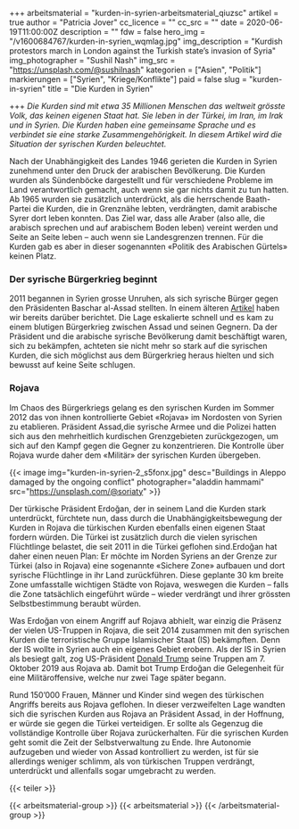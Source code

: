 +++
arbeitsmaterial = "kurden-in-syrien-arbeitsmaterial_qiuzsc"
artikel = true
author = "Patricia Jover"
cc_licence = ""
cc_src = ""
date = 2020-06-19T11:00:00Z
description = ""
fdw = false
hero_img = "/v1600684767/kurden-in-syrien_wqmlag.jpg"
img_description = "Kurdish protestors march in London against the Turkish state’s invasion of Syria"
img_photographer = "Sushil Nash"
img_src = "https://unsplash.com/@sushilnash"
kategorien = ["Asien", "Politik"]
markierungen = ["Syrien", "Kriege/Konflikte"]
paid = false
slug = "kurden-in-syrien"
title = "Die Kurden in Syrien"

+++
_Die Kurden sind mit etwa 35 Millionen Menschen das weltweit grösste Volk, das keinen eigenen Staat hat. Sie leben in der Türkei, im Iran, im Irak und in Syrien. Die Kurden haben eine gemeinsame Sprache und es verbindet sie eine starke Zusammengehörigkeit. In diesem Artikel wird die Situation der syrischen Kurden beleuchtet._

Nach der Unabhängigkeit des Landes 1946 gerieten die Kurden in Syrien zunehmend unter den Druck der arabischen Bevölkerung. Die Kurden wurden als Sündenböcke dargestellt und für verschiedene Probleme im Land verantwortlich gemacht, auch wenn sie gar nichts damit zu tun hatten. Ab 1965 wurden sie zusätzlich unterdrückt, als die herrschende Baath-Partei die Kurden, die in Grenznähe lebten, verdrängten, damit arabische Syrer dort leben konnten. Das Ziel war, dass alle Araber (also alle, die arabisch sprechen und auf arabischem Boden leben) vereint werden und Seite an Seite leben – auch wenn sie Landesgrenzen trennen. Für die Kurden gab es aber in dieser sogenannten «Politik des Arabischen Gürtels» keinen Platz.

### Der syrische Bürgerkrieg beginnt

2011 begannen in Syrien grosse Unruhen, als sich syrische Bürger gegen den Präsidenten Baschar al-Assad stellten. In einem älteren [Artikel](https://www.chinderzytig.ch/unabhaengigkeitstag-syrien) haben wir bereits darüber berichtet. Die Lage eskalierte schnell und es kam zu einem blutigen Bürgerkrieg zwischen Assad und seinen Gegnern. Da der Präsident und die arabische syrische Bevölkerung damit beschäftigt waren, sich zu bekämpfen, achteten sie nicht mehr so stark auf die syrischen Kurden, die sich möglichst aus dem Bürgerkrieg heraus hielten und sich bewusst auf keine Seite schlugen.

### Rojava

Im Chaos des Bürgerkriegs gelang es den syrischen Kurden im Sommer 2012 das von ihnen kontrollierte Gebiet «Rojava» im Nordosten von Syrien zu etablieren. Präsident Assad,die syrische Armee und die Polizei hatten sich aus den mehrheitlich kurdischen Grenzgebieten zurückgezogen, um sich auf den Kampf gegen die Gegner zu konzentrieren. Die Kontrolle über Rojava wurde daher dem «Militär» der syrischen Kurden übergeben.

{{< image img="kurden-in-syrien-2_s5fonx.jpg" desc="Buildings in Aleppo damaged by the ongoing conflict" photographer="aladdin hammami" src="https://unsplash.com/@soriaty" >}}

Der türkische Präsident Erdoğan, der in seinem Land die Kurden stark unterdrückt, fürchtete nun, dass durch die Unabhängigkeitsbewegung der Kurden in Rojava die türkischen Kurden ebenfalls einen eigenen Staat fordern würden. Die Türkei ist zusätzlich durch die vielen syrischen Flüchtlinge belastet, die seit 2011 in die Türkei geflohen sind.Erdoğan hat daher einen neuen Plan: Er möchte im Norden Syriens an der Grenze zur Türkei (also in Rojava) eine sogenannte «Sichere Zone» aufbauen und dort syrische Flüchtlinge in ihr Land zurückführen. Diese geplante 30 km breite Zone umfasstalle wichtigen Städte von Rojava, weswegen die Kurden – falls die Zone tatsächlich eingeführt würde – wieder verdrängt und ihrer grössten Selbstbestimmung beraubt würden.

Was Erdoğan von einem Angriff auf Rojava abhielt, war einzig die Präsenz der vielen US-Truppen in Rojava, die seit 2014 zusammen mit den syrischen Kurden die terroristische Gruppe Islamischer Staat (IS) bekämpften. Denn der IS wollte in Syrien auch ein eigenes Gebiet erobern. Als der IS in Syrien als besiegt galt, zog US-Präsident [Donald Trump](https://www.chinderzytig.ch/donaldtrump) seine Truppen am 7. Oktober 2019 aus Rojava ab. Damit bot Trump Erdoğan die Gelegenheit für eine Militäroffensive, welche nur zwei Tage später begann.

Rund 150’000 Frauen, Männer und Kinder sind wegen des türkischen Angriffs bereits aus Rojava geflohen. In dieser verzweifelten Lage wandten sich die syrischen Kurden aus Rojava an Präsident Assad, in der Hoffnung, er würde sie gegen die Türkei verteidigen. Er sollte als Gegenzug die vollständige Kontrolle über Rojava zurückerhalten. Für die syrischen Kurden geht somit die Zeit der Selbstverwaltung zu Ende. Ihre Autonomie aufzugeben und wieder von Assad kontrolliert zu werden, ist für sie allerdings weniger schlimm, als von türkischen Truppen verdrängt, unterdrückt und allenfalls sogar umgebracht zu werden.

{{< teiler >}}

{{< arbeitsmaterial-group >}}
{{< arbeitsmaterial >}}
{{< /arbeitsmaterial-group >}}